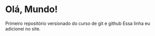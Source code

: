 # Olá, Mundo!
 Primeiro repositório versionado do curso de git e github
Essa linha eu adicionei no site.
